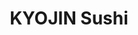 ---
layout: place
title: "KYOJIN Sushi"
permalink: /district-of-columbia/washington/kyojin-sushi.html
stateAbbr: DC
stateName: District of Columbia
cityName: Washington
seo:
  name: "KYOJIN Sushi"
  type: Restaurant
  links: https://www.kyojindc.com/
description: "Cozy, non-traditional sushi restaurant serving Japanese small plates, sake, beer, and wine. KYOJIN Sushi serves delicious sushi in Washington, District of Columbia. Try fresh Japanese dishes for a great dining experience. Available for, and dinner."
place_id: ChIJf57htim3t4kRAMbxTZCtjao
photos:
  - name: >-
      places/ChIJf57htim3t4kRAMbxTZCtjao/photos/AeeoHcKlserGELkVODQRf4kPUkj4t2djNbsYeqG79JMdoFOFI6WqGythVU_PGz4v60R2HT8NzBoYGvL19yhwq2gL6lLC36nWFKr2H_TojtJqNq7ZmcQd2x3cErpEaFLkdvB_ee-HYoc0689i2jyjBAmZHnYjdS8cl2-Gwmo3DEO81FjW5X1kdqArXmiXkMb6xvwj3WKHuhGB96_pA5TnL0-EiVZ-UsreQBT40D4TfxOokrin-G0JwGB03RRbIkSWZdSWRud_XPPRfqQm2szYgq-QOxnsaGsrMtxjaAr_LE9I0uu_fpFRDVvKD_g2iNY7YcJ7upTOyj_0pBUO8jYMDp1O-oBJtY7r8wL7qO-lR8sT7S4eCGeygjx1gNc1n_WzDPsvCXGWVZwhvxN5Tze91K3lODVHvi5oLXR75xF1ecGSocFiNHar
    widthPx: 3024
    heightPx: 4032
    authorAttributions:
      - displayName: Angelo Pimentel
        uri: https://maps.google.com/maps/contrib/102588078925862225461
        photoUri: >-
          https://lh3.googleusercontent.com/a/ACg8ocJOaHKCPbqhZUajAslF-Kgcm0ilBt3XM4H7it6cwdPTUl83mg=s100-p-k-no-mo
    flagContentUri: >-
      https://www.google.com/local/imagery/report/?cb_client=maps_api_places.places_api&image_key=!1e10!2sCIHM0ogKEICAgMDIxMCGkAE&hl=en-US
    googleMapsUri: >-
      https://www.google.com/maps/place//data=!3m4!1e2!3m2!1sCIHM0ogKEICAgMDIxMCGkAE!2e10!4m2!3m1!1s0x89b7b729b6e19e7f:0xaa8dad904df1c600
  - name: >-
      places/ChIJf57htim3t4kRAMbxTZCtjao/photos/AeeoHcL6tCmgi8FKohIGe3eHde_ZoNvP1uLP16RFxZrSVzbx42sH7AQqpIl6BjsfXtvp38y-pE7WGHRj5mMuFdnwSJGB8NRuk1QLHMf10NFduaYQUDmj0t4kWcd_bccKCRfD2SJv5cRbszBUgdJJ3HrneWKrhlKBIlZQ2big0o6szeWSQDUxJ3ObX1aMlHz5G8cRMUSvQZm2wMkP-fLS29mvrZuqPLFbR7DSwraPWToy_O8He-xSPPvQc1K3xtcwcEqVXEielTRN_EpqdJep0GG0-9ZOGvR5n7rqr9bJ_tW2_WGdhQ
    widthPx: 2022
    heightPx: 1242
    authorAttributions:
      - displayName: KYOJIN Sushi
        uri: https://maps.google.com/maps/contrib/118221072647561355965
        photoUri: >-
          https://lh3.googleusercontent.com/a/ACg8ocK4AI8uTHnHzYCx7b-fnQ7i416yFGq98mtKr44KTIIcoyW0nA=s100-p-k-no-mo
    flagContentUri: >-
      https://www.google.com/local/imagery/report/?cb_client=maps_api_places.places_api&image_key=!1e10!2sAF1QipN9zhaVhwLxE7cle3sMRyIVmN9EeLIvB5l6avln&hl=en-US
    googleMapsUri: >-
      https://www.google.com/maps/place//data=!3m4!1e2!3m2!1sAF1QipN9zhaVhwLxE7cle3sMRyIVmN9EeLIvB5l6avln!2e10!4m2!3m1!1s0x89b7b729b6e19e7f:0xaa8dad904df1c600
  - name: >-
      places/ChIJf57htim3t4kRAMbxTZCtjao/photos/AeeoHcLqxGoL-FICuC2mBoNe73DAaDORcaJvh_UiM_d5Wqh1jA4DebUSINhqbF07lkcvrozple4m_EC4ctDou5g2unZqYvX9X_iCmmXBn97Nj5njBBOVT3XxobdzFpKYMdw1z1jZFmCZlAKuGxWe22cReId2CNdZ6MHsZovezXKfUzpHyp3hkcVchVrQDkIw7yiuhdKYA5IbZ_rAffUiq3OS2onCKElAzmXSFibui6AY-D85ihMfTTiLKKWEV3P64kEx5eba9No5DVnp8V0csFiLC6C2ZXQ-BXV4qCQ5rrhW_qVOGL8Sp2C0U3kr7meFon5VHEFOAM9wuKuQNMRqjWxuby6dyhuCWE65frhncfpyRGwDvLcSjh85FU4YrbRyxIt4vH0vwskSXlm7BkQdCZ6of_btUHzce8SsAzGv5oRsR7Dyrp5Q
    widthPx: 3600
    heightPx: 4800
    authorAttributions:
      - displayName: Nicole Coover
        uri: https://maps.google.com/maps/contrib/108263557937115853035
        photoUri: >-
          https://lh3.googleusercontent.com/a-/ALV-UjVosZxi16BgS4R0jAFoNKdmOWRlncQJqd3DrbcX7qrKkIXzOSspqg=s100-p-k-no-mo
    flagContentUri: >-
      https://www.google.com/local/imagery/report/?cb_client=maps_api_places.places_api&image_key=!1e10!2sCIHM0ogKEICAgMDIz_nW3wE&hl=en-US
    googleMapsUri: >-
      https://www.google.com/maps/place//data=!3m4!1e2!3m2!1sCIHM0ogKEICAgMDIz_nW3wE!2e10!4m2!3m1!1s0x89b7b729b6e19e7f:0xaa8dad904df1c600
  - name: >-
      places/ChIJf57htim3t4kRAMbxTZCtjao/photos/AeeoHcL-nkKqb49SkO5iNso1ZeKyAa-3Zfcw2UNJtzB0yu33prkkOEekpoSanZ4rbZVEQurECT9rQd1oKXCbBgI1e_QYy3vE5_nv7cSHzkGfuITOADSUi-bynWmH6nuuM0MhflGzNaQ5dhLJYDqv1nKxyPwvSx0WYQcwQ5PrhmqtbZjTn6y4VWvIjM8B4nbodwSo573ihmhOuCB6EDLQnJ0mHD7tcYraHTemHfX-FFMNBT6nQcL1IOfKpXDzRibgho3CqIkiVizSc70t1Ni35rHQGBcd-nK18oTJr3Vo794Ld3AWCwjsTVaxLtg8KHfka4xGyZSaPiFdG4tBtOY5VNlx2Cu0QsutAXjZPTrSZaPqfzqWGAFHxX9vFfYZKzgfUPbmzoJLZ2QjFV1iQjrB_ODLjz-42WMZ8g7RnWA24kNhOEn-Cos
    widthPx: 4800
    heightPx: 3600
    authorAttributions:
      - displayName: Ashley Marion
        uri: https://maps.google.com/maps/contrib/111626012143330855698
        photoUri: >-
          https://lh3.googleusercontent.com/a/ACg8ocJzUOsIcN6298y-JVxymikBBhsLYRMDC5sMym4jMpYY0l1aJw=s100-p-k-no-mo
    flagContentUri: >-
      https://www.google.com/local/imagery/report/?cb_client=maps_api_places.places_api&image_key=!1e10!2sCIHM0ogKEICAgIDHqPSZsgE&hl=en-US
    googleMapsUri: >-
      https://www.google.com/maps/place//data=!3m4!1e2!3m2!1sCIHM0ogKEICAgIDHqPSZsgE!2e10!4m2!3m1!1s0x89b7b729b6e19e7f:0xaa8dad904df1c600
  - name: >-
      places/ChIJf57htim3t4kRAMbxTZCtjao/photos/AeeoHcLCJOdUDA6wv_hoDz5uEPDvbzIvEKPC7tdKhR1iuDcXL215vjAL75x5wRS1sHsEksN6KYOEoHxvSIcgRgaf7Vcqzhxgkk6GD3PykgmPbmobyyXpqYGaVxiHCeF6bW1b4-Oxf_yHrotmtK6GfYgRr7PjOuuVa7wWntDr4DsruAQOHixxt3PRRp9-ndnZJiTWznpV-2pU-bHiwwYjXi4mcbMKMxthrZC1eN861krD9QJEsIe30o9Z-b7e5n7udYN3LkfKSAQsRIuKp_q9ybW2OkORN5LhzFyX9Tdujaehh5ElWCL7BV4yQgMPsuuNpu1ymGtKB9b2ByWo0g5-ugAYjD-l7X63CtG4lSBUMUXbASWit4ZPYBZ-mJ3NGWz5757dcWqvkfqlqL4r06I510Sy8V474XF9xBE1Fe4i1rF-XQw
    widthPx: 3024
    heightPx: 4032
    authorAttributions:
      - displayName: Angelo Pimentel
        uri: https://maps.google.com/maps/contrib/102588078925862225461
        photoUri: >-
          https://lh3.googleusercontent.com/a/ACg8ocJOaHKCPbqhZUajAslF-Kgcm0ilBt3XM4H7it6cwdPTUl83mg=s100-p-k-no-mo
    flagContentUri: >-
      https://www.google.com/local/imagery/report/?cb_client=maps_api_places.places_api&image_key=!1e10!2sCIHM0ogKEICAgMDIxMCGUA&hl=en-US
    googleMapsUri: >-
      https://www.google.com/maps/place//data=!3m4!1e2!3m2!1sCIHM0ogKEICAgMDIxMCGUA!2e10!4m2!3m1!1s0x89b7b729b6e19e7f:0xaa8dad904df1c600
  - name: >-
      places/ChIJf57htim3t4kRAMbxTZCtjao/photos/AeeoHcL4izMi8kOsoVreOaqpwSL7YujopAdlXqjrKt8pJh1ntOCAr6s_qbAEHhzS5IQLCkIQ036-RZXsM1jfmj19nlcGnCmINNcDiSEtdpkMnAciJlBuQa7V1yTG8pQgKgskN64RclFaZM_1rOK39H2fZ8Q4JBQNxE42tk89XgEMtetkhU-Ks6y67tyNk7N0Ym5ipkiWNZBr0hpJvwF5dbF7AFSLxqm_08fl6a1zkVmNNFo4vxkP-s8swE6OnOTOhxCDg_SwwgnsQwDQD8ybPZSsus0-kIR7oD6ST5-UyHmYy8DOGjiQdFvAf7sN9guC1aULkBJTd-4QIKym2iwSQgm3_Rmzkl5WV40anWlIjF22QldUUE1aBcuxE_ce5oBMLCNckol1F_h36eqN_d4_fM0nwjlKr19qFzIdPzascYgCzq7Etw
    widthPx: 3600
    heightPx: 4800
    authorAttributions:
      - displayName: Savannah Hestmark
        uri: https://maps.google.com/maps/contrib/104565137185529721499
        photoUri: >-
          https://lh3.googleusercontent.com/a/ACg8ocIYZqf2pfk870-pV2V03DX7mxLb16tkKAP19kaBmzCUv0b4Hxk=s100-p-k-no-mo
    flagContentUri: >-
      https://www.google.com/local/imagery/report/?cb_client=maps_api_places.places_api&image_key=!1e10!2sCIHM0ogKEICAgID75uH5Pw&hl=en-US
    googleMapsUri: >-
      https://www.google.com/maps/place//data=!3m4!1e2!3m2!1sCIHM0ogKEICAgID75uH5Pw!2e10!4m2!3m1!1s0x89b7b729b6e19e7f:0xaa8dad904df1c600
  - name: >-
      places/ChIJf57htim3t4kRAMbxTZCtjao/photos/AeeoHcISCVqZrsZPo0Re2_Gl4lp0PvTebL-C46GPubSo7EfGxqzNgT1_ddlGK2c3tOpdDASPU2UdAHDcYZuoxahP4-MuJARVvAvCVnUKOxEJ4JAmWNScPT_sSh-oiUhkKarAAV-Iru8DI9tTLrN0qSeVt9OMCFGwHWsy40qqYhdR43KLc7k-XVCDeuzYs0A8bhomze4uLBW6QMmfPI5KssDjCbvFpwz-O6vkaUJDVRBZhT7YTXtkCRdner3jt1npJUr8UVuqwsuuvyCtr1MSNDOygsNE8Ea64qMuoS0-YrkrLLdV8cG1Jqapk0ov5RrUbR22EkeQ7-xZqTOojuc7q9xCzcnDO0QUiblZkAbsngDlrkE3O1jFu8_a_bUhtlTb63dnR5aX_LufZpUo9PxjLbs-4HKr6SBNM4nQI-kUbyT82Jb19A
    widthPx: 4032
    heightPx: 3024
    authorAttributions:
      - displayName: Howard Gilmer
        uri: https://maps.google.com/maps/contrib/102999557044858309533
        photoUri: >-
          https://lh3.googleusercontent.com/a/ACg8ocK7CpGX-JLOCu4BGkoQDJ4kUpdOGNPSPmPVfiUTSSD20X8uXw=s100-p-k-no-mo
    flagContentUri: >-
      https://www.google.com/local/imagery/report/?cb_client=maps_api_places.places_api&image_key=!1e10!2sCIHM0ogKEICAgICrofL2Cw&hl=en-US
    googleMapsUri: >-
      https://www.google.com/maps/place//data=!3m4!1e2!3m2!1sCIHM0ogKEICAgICrofL2Cw!2e10!4m2!3m1!1s0x89b7b729b6e19e7f:0xaa8dad904df1c600
  - name: >-
      places/ChIJf57htim3t4kRAMbxTZCtjao/photos/AeeoHcLkDo62uwh7AbaoQQANMOvpVqQ5KmLqZEFA6-QZPlffGWDNcmZOWjYfGJlwq7BW_rShmPFxfetHcpyyOJgTXkJiKMoDsv_LPROJhlVRPby0U_LJG5wiCME_tisR0BkNZmt94dSSKg_t5CjY_oeWDX8QpNOqxTiMNEtZWN-F-xIZrUOs7Mvf9x9vN6SvRR-acpd5SSEs5W9DrXyJyB8HFDr-1Eperk2Lim3Nkehof9OFdtm977Vd0WbyWPS6AfubR-XaZLcPOmQGcIm3i26TxypOqvLHj6d0HEzhArGeVtQL6t66dfi5rI6VbEIoAeK5a1wudufXZYqHWxxiM3tgCbn1AMurFBMDXwSdPrsyYdFr9vOP-yPpveQqT2Gt0o6zGfkNuAQU4ahTn8wTlOWDF4qvP4HGzxPWPDOlzophfUaAfg
    widthPx: 4032
    heightPx: 3024
    authorAttributions:
      - displayName: Hayden Wolfe
        uri: https://maps.google.com/maps/contrib/107376027870410499051
        photoUri: >-
          https://lh3.googleusercontent.com/a-/ALV-UjUGKXKdHWsQattSTX9d9h2MYCGpm_vsLxGM3dXzalOptiz4YrEy=s100-p-k-no-mo
    flagContentUri: >-
      https://www.google.com/local/imagery/report/?cb_client=maps_api_places.places_api&image_key=!1e10!2sCIHM0ogKEICAgIDr84iAHA&hl=en-US
    googleMapsUri: >-
      https://www.google.com/maps/place//data=!3m4!1e2!3m2!1sCIHM0ogKEICAgIDr84iAHA!2e10!4m2!3m1!1s0x89b7b729b6e19e7f:0xaa8dad904df1c600
  - name: >-
      places/ChIJf57htim3t4kRAMbxTZCtjao/photos/AeeoHcLWs39kGmXUmy1sClWjbFupwtwi72JQCW8GuTRISEvfgJiZKAMPWL0yvUiVFZEI0tHm5EqTnpQeVyHtU9f6lNq5Me3uHfp544iBnGLinoGm3B5J-rGcfcSs4n_yDf7SDUT9Bk2t4xkNK2EyUXvxyYrExYnUZZzFLSifrU6XCFIZyTnR3qvuqLtoTj8rcyAfhEUf9hyiiFkRtyyA7LE0Eb2YGMaHPvchkv4FWekj-qyiyjsRR1VPYEOH0swKqMvHqY60syysHTkpwZowgZMsAYYkUjfp6VseYQqcIJNv6Jso76m1Zw19y_XziTV4vQC4C1nsW6cbIIQgI3c6PiRmqpFYY_OvOWF8DXjHyhEy2IGUo4K3-OdI3J4LLB1ljaN9qZMIBXYdGAUDIMinauRCKNXlIyY54MfVTOxk2dUf6JCtXA
    widthPx: 4800
    heightPx: 3600
    authorAttributions:
      - displayName: Ashley Marion
        uri: https://maps.google.com/maps/contrib/111626012143330855698
        photoUri: >-
          https://lh3.googleusercontent.com/a/ACg8ocJzUOsIcN6298y-JVxymikBBhsLYRMDC5sMym4jMpYY0l1aJw=s100-p-k-no-mo
    flagContentUri: >-
      https://www.google.com/local/imagery/report/?cb_client=maps_api_places.places_api&image_key=!1e10!2sCIHM0ogKEICAgIDHqPSZcg&hl=en-US
    googleMapsUri: >-
      https://www.google.com/maps/place//data=!3m4!1e2!3m2!1sCIHM0ogKEICAgIDHqPSZcg!2e10!4m2!3m1!1s0x89b7b729b6e19e7f:0xaa8dad904df1c600
  - name: >-
      places/ChIJf57htim3t4kRAMbxTZCtjao/photos/AeeoHcKocvu7WZk0Xt8dktCxpzWajHJc_fQScAQZa2MyuQU_Pdq9_Jq8tt0ne4laMRBXlUVij6zSS2AVACaoA5BqQCSNBruZQE6jiX08CqSuY2EA2eNIaZE6EWciWw5geEeCEdns26O2W9TossdMYRqC3V7gO1urlPzgFslPk6eNyUK0dEumnfpQiEmVnp5UKRya9izc8VL0nKtmUkqOCVe2bhBddLiPjtlX2pnQB7JIAEf1b9xF5Ubzlb3vcQoxj9X0Fw1a897Plzi6yafvy95Y6oRBJljjEb9USJgYeU8K4Pq35oGZ8_a3LMmeC4XHDV0xKpsH_7eyKCcuHG5rjApyL5hy_CYGF31Q0LuLlJOdqTy8Uk6dXFX3ii9LwlK09vo-bbhl3YuyjgUNsr611ymG5pOPzMhRYYCJXuelt526lPQ5bg
    widthPx: 4032
    heightPx: 3024
    authorAttributions:
      - displayName: Vina Vanessa
        uri: https://maps.google.com/maps/contrib/108363404649968617215
        photoUri: >-
          https://lh3.googleusercontent.com/a/ACg8ocIv-x9HL5dYf4LSkjALwQ8MurITaAVAgwpjak-BdHFH7sI6Jg=s100-p-k-no-mo
    flagContentUri: >-
      https://www.google.com/local/imagery/report/?cb_client=maps_api_places.places_api&image_key=!1e10!2sCIHM0ogKEICAgICXq__JSw&hl=en-US
    googleMapsUri: >-
      https://www.google.com/maps/place//data=!3m4!1e2!3m2!1sCIHM0ogKEICAgICXq__JSw!2e10!4m2!3m1!1s0x89b7b729b6e19e7f:0xaa8dad904df1c600
address: 3315 Cady's Alley NW Suite B, Washington, DC 20007, USA
street: 3315 Cady's Alley NW Suite B
city: Washington
state: DC
zip: '20007'
country: USA
neighborhood: Northwest Washington
latitude: '38.904802'
longitude: '-77.066629'
accessibility_options:
  wheelchairAccessibleParking: false
  wheelchairAccessibleEntrance: true
  wheelchairAccessibleRestroom: true
  wheelchairAccessibleSeating: true
business_status: OPERATIONAL
name: KYOJIN Sushi
google_maps_links:
  directionsUri: >-
    https://www.google.com/maps/dir//''/data=!4m7!4m6!1m1!4e2!1m2!1m1!1s0x89b7b729b6e19e7f:0xaa8dad904df1c600!3e0
  placeUri: https://maps.google.com/?cid=12289669793458537984
  writeAReviewUri: >-
    https://www.google.com/maps/place//data=!4m3!3m2!1s0x89b7b729b6e19e7f:0xaa8dad904df1c600!12e1
  reviewsUri: >-
    https://www.google.com/maps/place//data=!4m4!3m3!1s0x89b7b729b6e19e7f:0xaa8dad904df1c600!9m1!1b1
  photosUri: >-
    https://www.google.com/maps/place//data=!4m3!3m2!1s0x89b7b729b6e19e7f:0xaa8dad904df1c600!10e5
primary_type: Sushi Restaurant
opening_hours:
  regular: null
  current: null
secondary_opening_hours:
  regular:
    weekdayDescriptions: null
    type: null
  current:
    weekdayDescriptions: null
    type: null
phone: (202) 629-2131
price_level: null
price_range: $100 &ndash; & up
rating: '4.9'
rating_count: 0
website: https://www.kyojindc.com/
reviews:
  - name: >-
      places/ChIJf57htim3t4kRAMbxTZCtjao/reviews/ChZDSUhNMG9nS0VJQ0FnTUR3aU5YaWV3EAE
    relativePublishTimeDescription: 3 weeks ago
    rating: 5
    text:
      text: >-
        By far the best dining experience we've had so far in DC. We had Quynh
        as our server and she was so knowledgeable and able to recommend every
        single dish she knew we would love. The food was magical to say the
        least. As somebody who comes from california and is a frequent sushi
        consumer, this was the freshest most flavorable fish I've ever had. The
        menu includes so many mixes of flavors and fishes. I would highly
        recommend this restaurant to anybody! Ask for Quyinh as your sever, this
        will make your experience 10 times better!
      languageCode: en
    originalText:
      text: >-
        By far the best dining experience we've had so far in DC. We had Quynh
        as our server and she was so knowledgeable and able to recommend every
        single dish she knew we would love. The food was magical to say the
        least. As somebody who comes from california and is a frequent sushi
        consumer, this was the freshest most flavorable fish I've ever had. The
        menu includes so many mixes of flavors and fishes. I would highly
        recommend this restaurant to anybody! Ask for Quyinh as your sever, this
        will make your experience 10 times better!
      languageCode: en
    authorAttribution:
      displayName: Harlie Elizabeth
      uri: https://www.google.com/maps/contrib/113658754415874387180/reviews
      photoUri: >-
        https://lh3.googleusercontent.com/a-/ALV-UjXwBkyv-bqhG8fA3E9sMOufDz0x9kWspVME6aeh6yf4vR3kMSL9=s128-c0x00000000-cc-rp-mo
    publishTime: '2025-03-23T01:55:00.782596Z'
    flagContentUri: >-
      https://www.google.com/local/review/rap/report?postId=ChZDSUhNMG9nS0VJQ0FnTUR3aU5YaWV3EAE&d=17924085&t=1
    googleMapsUri: >-
      https://www.google.com/maps/reviews/data=!4m6!14m5!1m4!2m3!1sChZDSUhNMG9nS0VJQ0FnTUR3aU5YaWV3EAE!2m1!1s0x89b7b729b6e19e7f:0xaa8dad904df1c600
  - name: >-
      places/ChIJf57htim3t4kRAMbxTZCtjao/reviews/ChZDSUhNMG9nS0VJQ0FnTURJLVB5WVNnEAE
    relativePublishTimeDescription: in the last week
    rating: 5
    text:
      text: >-
        Fantastic service, atmosphere and food. Doki (our server) gave great
        recommendations and didn’t steer us in the wrong direction. Everything
        was phenomenal from the gyoza to the toro tartar to the specialty rolls.
        Special shout out to the black sesame ice cream.
      languageCode: en
    originalText:
      text: >-
        Fantastic service, atmosphere and food. Doki (our server) gave great
        recommendations and didn’t steer us in the wrong direction. Everything
        was phenomenal from the gyoza to the toro tartar to the specialty rolls.
        Special shout out to the black sesame ice cream.
      languageCode: en
    authorAttribution:
      displayName: Sarah Lipkin
      uri: https://www.google.com/maps/contrib/105928373720307464331/reviews
      photoUri: >-
        https://lh3.googleusercontent.com/a/ACg8ocJeAArU4rqsQ2o-KizQtS9sdBRunkhpNRHL_I9m5ZQza4RRzg=s128-c0x00000000-cc-rp-mo
    publishTime: '2025-04-07T01:14:31.509208Z'
    flagContentUri: >-
      https://www.google.com/local/review/rap/report?postId=ChZDSUhNMG9nS0VJQ0FnTURJLVB5WVNnEAE&d=17924085&t=1
    googleMapsUri: >-
      https://www.google.com/maps/reviews/data=!4m6!14m5!1m4!2m3!1sChZDSUhNMG9nS0VJQ0FnTURJLVB5WVNnEAE!2m1!1s0x89b7b729b6e19e7f:0xaa8dad904df1c600
  - name: >-
      places/ChIJf57htim3t4kRAMbxTZCtjao/reviews/ChZDSUhNMG9nS0VJQ0FnTUNJOHA2elZREAE
    relativePublishTimeDescription: a week ago
    rating: 5
    text:
      text: >-
        Abby took great care of us! She was amazing. Highly recommend literally
        the entire menu. Every single dish is incredibly well thought out. They
        take extra care of all their customers. 10/10!
      languageCode: en
    originalText:
      text: >-
        Abby took great care of us! She was amazing. Highly recommend literally
        the entire menu. Every single dish is incredibly well thought out. They
        take extra care of all their customers. 10/10!
      languageCode: en
    authorAttribution:
      displayName: Alicia Madden
      uri: https://www.google.com/maps/contrib/113734870870557401972/reviews
      photoUri: >-
        https://lh3.googleusercontent.com/a-/ALV-UjW3DOU7GBpmlVFLf1H7P_0ePaG5Qoj905tHPaMVxdSpN-V1sPzZoA=s128-c0x00000000-cc-rp-mo-ba3
    publishTime: '2025-03-31T22:45:23.271349Z'
    flagContentUri: >-
      https://www.google.com/local/review/rap/report?postId=ChZDSUhNMG9nS0VJQ0FnTUNJOHA2elZREAE&d=17924085&t=1
    googleMapsUri: >-
      https://www.google.com/maps/reviews/data=!4m6!14m5!1m4!2m3!1sChZDSUhNMG9nS0VJQ0FnTUNJOHA2elZREAE!2m1!1s0x89b7b729b6e19e7f:0xaa8dad904df1c600
  - name: >-
      places/ChIJf57htim3t4kRAMbxTZCtjao/reviews/ChZDSUhNMG9nS0VJQ0FnTURJeE1DR1lBEAE
    relativePublishTimeDescription: in the last week
    rating: 5
    text:
      text: >-
        Great place to go especially on a date! Dope vibes and delicious food.
        Spectacular service with an amazing ambience. Team service member, 
        Harriston was excellent by recommending dishes and keeping the
        atmosphere right . I definitely recommend anyone that’s in the
        Georgetown area to visit Kyojin Sushi. I know I’ll be back!
      languageCode: en
    originalText:
      text: >-
        Great place to go especially on a date! Dope vibes and delicious food.
        Spectacular service with an amazing ambience. Team service member, 
        Harriston was excellent by recommending dishes and keeping the
        atmosphere right . I definitely recommend anyone that’s in the
        Georgetown area to visit Kyojin Sushi. I know I’ll be back!
      languageCode: en
    authorAttribution:
      displayName: Angelo Pimentel
      uri: https://www.google.com/maps/contrib/102588078925862225461/reviews
      photoUri: >-
        https://lh3.googleusercontent.com/a/ACg8ocJOaHKCPbqhZUajAslF-Kgcm0ilBt3XM4H7it6cwdPTUl83mg=s128-c0x00000000-cc-rp-mo
    publishTime: '2025-04-07T04:58:42.957658Z'
    flagContentUri: >-
      https://www.google.com/local/review/rap/report?postId=ChZDSUhNMG9nS0VJQ0FnTURJeE1DR1lBEAE&d=17924085&t=1
    googleMapsUri: >-
      https://www.google.com/maps/reviews/data=!4m6!14m5!1m4!2m3!1sChZDSUhNMG9nS0VJQ0FnTURJeE1DR1lBEAE!2m1!1s0x89b7b729b6e19e7f:0xaa8dad904df1c600
  - name: >-
      places/ChIJf57htim3t4kRAMbxTZCtjao/reviews/ChdDSUhNMG9nS0VJQ0FnTURJLUpxVGx3RRAB
    relativePublishTimeDescription: in the last week
    rating: 5
    text:
      text: >-
        Doki was my server and she was AMAZING. She gave great recommendations
        and was very attentive. The atmosphere is beautiful and the food display
        was gorgeous. 10/10 recommend. I will definitely come back.
      languageCode: en
    originalText:
      text: >-
        Doki was my server and she was AMAZING. She gave great recommendations
        and was very attentive. The atmosphere is beautiful and the food display
        was gorgeous. 10/10 recommend. I will definitely come back.
      languageCode: en
    authorAttribution:
      displayName: Megan Cashin
      uri: https://www.google.com/maps/contrib/100470972261281662134/reviews
      photoUri: >-
        https://lh3.googleusercontent.com/a/ACg8ocJJoji8gvI2w9QaMOpxlFxRWTNswnV82cmiFxwQ9_0Vu9oOiA=s128-c0x00000000-cc-rp-mo
    publishTime: '2025-04-07T01:26:57.492812Z'
    flagContentUri: >-
      https://www.google.com/local/review/rap/report?postId=ChdDSUhNMG9nS0VJQ0FnTURJLUpxVGx3RRAB&d=17924085&t=1
    googleMapsUri: >-
      https://www.google.com/maps/reviews/data=!4m6!14m5!1m4!2m3!1sChdDSUhNMG9nS0VJQ0FnTURJLUpxVGx3RRAB!2m1!1s0x89b7b729b6e19e7f:0xaa8dad904df1c600
parking_options:
  paidParkingLot: true
payment_options:
  acceptsCreditCards: true
  acceptsDebitCards: true
  acceptsCashOnly: false
  acceptsNfc: true
allow_dogs: null
curbside_pickup: null
delivery: false
dine_in: true
good_for_children: false
good_for_groups: null
good_for_sports: false
live_music: false
menu_for_children: false
outdoor_seating: null
reservable: true
restroom: true
serves_beer: true
serves_breakfast: null
serves_brunch: null
serves_cocktails: true
serves_coffee: null
serves_dinner: true
serves_dessert: true
serves_lunch: null
serves_vegetarian_food: null
serves_wine: true
takeout: null
summary: >-
  Cozy, non-traditional sushi restaurant serving Japanese small plates, sake,
  beer, and wine.

---